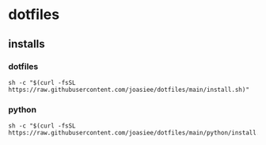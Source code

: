 # dotfiles
## installs
### dotfiles
```
sh -c "$(curl -fsSL https://raw.githubusercontent.com/joasiee/dotfiles/main/install.sh)"
```
### python
```
sh -c "$(curl -fsSL https://raw.githubusercontent.com/joasiee/dotfiles/main/python/install.sh)"
```
